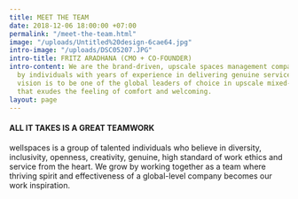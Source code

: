 ```yaml
---
title: MEET THE TEAM
date: 2018-12-06 18:00:00 +07:00
permalink: "/meet-the-team.html"
image: "/uploads/Untitled%20design-6cae64.jpg"
intro-image: "/uploads/DSC05207.JPG"
intro-title: FRITZ ARADHANA (CMO + CO-FOUNDER)
intro-content: We are the brand-driven, upscale spaces management company enriched
  by individuals with years of experience in delivering genuine services. Our long-term
  vision is to be one of the global leaders of choice in upscale mixed-use space brands
  that exudes the feeling of comfort and welcoming.
layout: page
---
```


<div class="row mb-5">
<div class="col-12 col-lg-8 offset-lg-2 text-center">
<h4 class="mb-4">ALL IT TAKES IS A GREAT TEAMWORK</h4>
<p>wellspaces is a group of talented individuals who believe in diversity, inclusivity, openness, creativity, genuine, high standard of work ethics and service from the heart. We grow by working together as a team where thriving spirit and effectiveness of a global-level company becomes our work inspiration.</p>
</div>
</div>